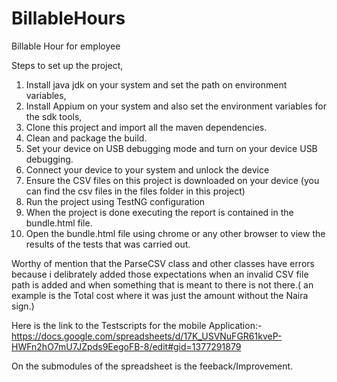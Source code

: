 # BillableHours
Billable Hour for employee

Steps to set up the project, 
1. Install java jdk on your system and set the path on environment variables, 
2. Install Appium on your system and also set the environment variables for the sdk tools, 
3. Clone this project and import all the maven dependencies.
4. Clean and package the build.
5. Set your device on USB debugging mode and turn on your device USB debugging.
6. Connect your device to your system and unlock the device
7. Ensure the CSV files on this project is downloaded on your device (you can find the csv files in the files folder in this project)
8. Run the project using TestNG configuration
9. When the project is done executing the report is contained in the bundle.html file.
10. Open the bundle.html file using chrome or any other browser to view the results of the tests that was carried out.

Worthy of mention that the ParseCSV class  and other classes have errors because i delibrately added those expectations when an invalid CSV file path is added and when something that is meant to there is not there.( an example is the Total cost where it was just the amount without the Naira sign.)

Here is the link to the Testscripts for the mobile Application:- 
https://docs.google.com/spreadsheets/d/17K_USVNuFGR61kveP-HWFn2hO7mU7JZpds9EegoFB-8/edit#gid=1377291879

On the submodules of the spreadsheet is the feeback/Improvement.
